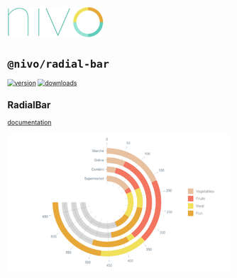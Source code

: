 <a href="https://nivo.rocks"><img alt="nivo" src="https://raw.githubusercontent.com/plouc/nivo/master/nivo.png" width="216" height="68"/></a>

# `@nivo/radial-bar`

[![version](https://img.shields.io/npm/v/@nivo/radial-bar?style=for-the-badge)](https://www.npmjs.com/package/@nivo/radial-bar)
[![downloads](https://img.shields.io/npm/dm/@nivo/radial-bar?style=for-the-badge)](https://www.npmjs.com/package/@nivo/radial-bar)

## RadialBar

[documentation](http://nivo.rocks/radial-bar/)

![RadialBar](https://raw.githubusercontent.com/plouc/nivo/master/website/src/assets/captures/radial-bar.png)
